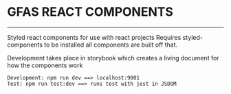 # GFAS REACT COMPONENTS
---

Styled react components for use with react projects Requires styled-components to be installed all components are built off that.


Development takes place in storybook which creates a living document for how the components work

```
Development: npm run dev ==> localhost:9001
Test: npm run test:dev ==> runs test with jest in JSDOM
```
